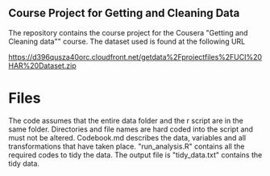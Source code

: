 ## Course Project for Getting and Cleaning Data

The repository contains the course project for the Cousera "Getting and Cleaning data"" course. The dataset used is found at the following URL

https://d396qusza40orc.cloudfront.net/getdata%2Fprojectfiles%2FUCI%20HAR%20Dataset.zip 


# Files

The code assumes that the entire data folder and the r script are in the same folder. Directories and file names are hard coded into the script and must not be altered.  Codebook.md describes the data, variables and all transformations that have taken place. "run_analysis.R" contains all the required codes to tidy the data. The output file is "tidy_data.txt" contains the tidy data. 



